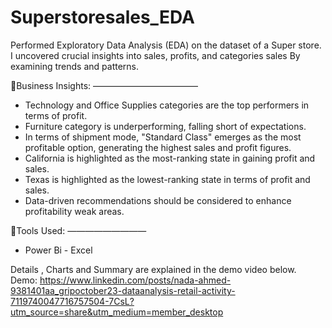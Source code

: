 # Superstoresales_EDA

Performed Exploratory Data Analysis (EDA) on the dataset of a Super store.
I uncovered crucial insights into sales, profits, and categories sales By examining trends and patterns.

🔹Business Insights: 
————————————
- Technology and Office Supplies categories are the top performers in terms of profit.
- Furniture category is underperforming, falling short of expectations. 
- In terms of shipment mode, "Standard Class" emerges as the most profitable option, generating the highest sales and profit figures.
- California is highlighted as the most-ranking state in gaining profit and sales.
- Texas is highlighted as the lowest-ranking state in terms of profit and sales. 
- Data-driven recommendations should be considered to enhance profitability weak areas.

🔹Tools Used:
—————————
- Power Bi
- Excel

Details , Charts and Summary are explained in the demo video below. 
Demo: https://www.linkedin.com/posts/nada-ahmed-9381401aa_gripoctober23-dataanalysis-retail-activity-7119740047716757504-7CsL?utm_source=share&utm_medium=member_desktop
